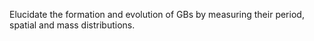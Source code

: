 Elucidate the formation and evolution of GBs by measuring their period, spatial and mass distributions.

